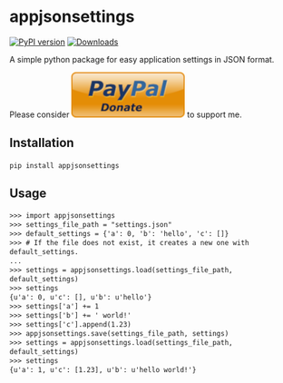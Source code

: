 # appjsonsettings
[![PyPI version](https://badge.fury.io/py/appjsonsettings.svg)](https://badge.fury.io/py/appjsonsettings) [![Downloads](https://pepy.tech/badge/appjsonsettings)](https://pepy.tech/project/appjsonsettings)

A simple python package for easy application settings in JSON format.

Please consider [![Paypal Donate](https://github.com/jacklinquan/images/blob/master/paypal_donate_button_200x80.png)](https://www.paypal.me/jacklinquan) to support me.

## Installation
`pip install appjsonsettings`

## Usage
```
>>> import appjsonsettings
>>> settings_file_path = "settings.json"
>>> default_settings = {'a': 0, 'b': 'hello', 'c': []}
>>> # If the file does not exist, it creates a new one with default_settings.
...
>>> settings = appjsonsettings.load(settings_file_path, default_settings)
>>> settings
{u'a': 0, u'c': [], u'b': u'hello'}
>>> settings['a'] += 1
>>> settings['b'] += ' world!'
>>> settings['c'].append(1.23)
>>> appjsonsettings.save(settings_file_path, settings)
>>> settings = appjsonsettings.load(settings_file_path, default_settings)
>>> settings
{u'a': 1, u'c': [1.23], u'b': u'hello world!'}
```
